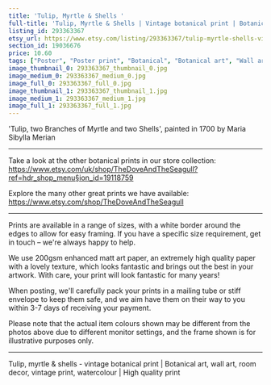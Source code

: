 ```yaml
---
title: 'Tulip, Myrtle & Shells '
full-title: 'Tulip, Myrtle & Shells | Vintage botanical print | Botanical art, wall art, room decor, vintage print, watercolour | High quality print'
listing_id: 293363367
etsy_url: https://www.etsy.com/listing/293363367/tulip-myrtle-shells-vintage-botanical?utm_source=site&utm_medium=api&utm_campaign=api
section_id: 19036676
price: 10.60
tags: ["Poster", "Poster print", "Botanical", "Botanical art", "Wall art", "Botanical poster", "Vintage", "Sepia", "Tulip", "Watercolour", "Sea shells", "Myrtle"]
image_thumbnail_0: 293363367_thumbnail_0.jpg
image_medium_0: 293363367_medium_0.jpg
image_full_0: 293363367_full_0.jpg
image_thumbnail_1: 293363367_thumbnail_1.jpg
image_medium_1: 293363367_medium_1.jpg
image_full_1: 293363367_full_1.jpg
---
```

&#39;Tulip, two Branches of Myrtle and two Shells&#39;, painted in 1700 by Maria Sibylla Merian

---

Take a look at the other botanical prints in our store collection: https://www.etsy.com/uk/shop/TheDoveAndTheSeagull?ref=hdr_shop_menu§ion_id=19118759

Explore the many other great prints we have available: https://www.etsy.com/shop/TheDoveAndTheSeagull

---

Prints are available in a range of sizes, with a white border around the edges to allow for easy framing. If you have a specific size requirement, get in touch – we&#39;re always happy to help.

We use 200gsm enhanced matt art paper, an extremely high quality paper with a lovely texture, which looks fantastic and brings out the best in your artwork. With care, your print will look fantastic for many years!

When posting, we&#39;ll carefully pack your prints in a mailing tube or stiff envelope to keep them safe, and we aim have them on their way to you within 3-7 days of receiving your payment.

Please note that the actual item colours shown may be different from the photos above due to different monitor settings, and the frame shown is for illustrative purposes only.

---

Tulip, myrtle & shells - vintage botanical print | Botanical art, wall art, room decor, vintage print, watercolour | High quality print
